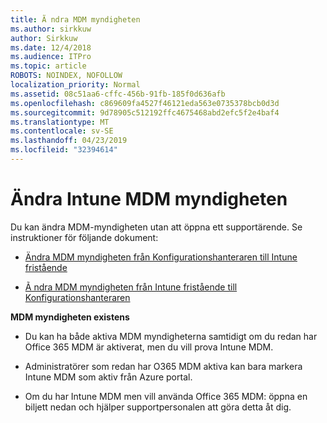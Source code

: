 ```yaml
---
title: Ã ndra MDM myndigheten
ms.author: sirkkuw
author: Sirkkuw
ms.date: 12/4/2018
ms.audience: ITPro
ms.topic: article
ROBOTS: NOINDEX, NOFOLLOW
localization_priority: Normal
ms.assetid: 08c51aa6-cffc-456b-91fb-185f0d636afb
ms.openlocfilehash: c869609fa4527f46121eda563e0735378bcb0d3d
ms.sourcegitcommit: 9d78905c512192ffc4675468abd2efc5f2e4baf4
ms.translationtype: MT
ms.contentlocale: sv-SE
ms.lasthandoff: 04/23/2019
ms.locfileid: "32394614"
---
```

# <a name="change-intune-mdm-authority"></a>Ändra Intune MDM myndigheten

Du kan ändra MDM-myndigheten utan att öppna ett supportärende. Se instruktioner för följande dokument:
  
- [Ändra MDM myndigheten från Konfigurationshanteraren till Intune fristående](https://docs.microsoft.com/sccm/mdm/deploy-use/migrate-change-mdm-authority)
    
- [Ã ndra MDM myndigheten från Intune fristående till Konfigurationshanteraren](https://docs.microsoft.com/sccm/mdm/deploy-use/change-mdm-authority)
    
 **MDM myndigheten existens**
  
- Du kan ha både aktiva MDM myndigheterna samtidigt om du redan har Office 365 MDM är aktiverat, men du vill prova Intune MDM.
    
- Administratörer som redan har O365 MDM aktiva kan bara markera Intune MDM som aktiv från Azure portal.
    
- Om du har Intune MDM men vill använda Office 365 MDM: öppna en biljett nedan och hjälper supportpersonalen att göra detta åt dig.
    

